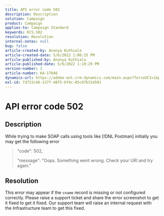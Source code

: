 ```yaml
---
title: API error code 502
description: Description
solution: Campaign
product: Campaign
applies-to: Campaign Standard
keywords: KCS,502
resolution: Resolution
internal-notes: null
bug: false
article-created-by: Ananya Kuthiala
article-created-date: 5/6/2022 1:06:25 PM
article-published-by: Ananya Kuthiala
article-published-date: 5/6/2022 1:10:29 PM
version-number: 2
article-number: KA-17846
dynamics-url: https://adobe-ent.crm.dynamics.com/main.aspx?forceUCI=1&pagetype=entityrecord&etn=knowledgearticle&id=2a32a951-3dcd-ec11-a7b5-0022480b639b
exl-id: fd722c46-137f-48f5-bf4c-85c97b314501
---
```

# API error code 502

## Description


While trying to make SOAP calls using tools like [!DNL Postman] initially you may get the following error




> "code": 502,
> 
> "message": "Oops. Something went wrong. Check your URI and try again."





## Resolution


This error may appear if the `cname` record is missing or not configured correctly. Please raise a support ticket and share the error screenshot to get it fixed to get it fixed. Our support team will raise an internal request with the Infrastructure team to get this fixed.
